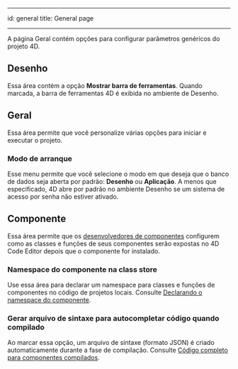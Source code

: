 - - -
id: general title: General page
- - -

A página Geral contém opções para configurar parâmetros genéricos do projeto 4D.

## Desenho

Essa área contém a opção **Mostrar barra de ferramentas**. Quando marcada, a barra de ferramentas 4D é exibida no ambiente de Desenho.

## Geral

Essa área permite que você personalize várias opções para iniciar e executar o projeto.

### Modo de arranque

Esse menu permite que você selecione o modo em que deseja que o banco de dados seja aberta por padrão: **Desenho** ou **Aplicação**. A menos que especificado, 4D abre por padrão no ambiente Desenho se um sistema de acesso por senha não estiver ativado.


## Componente

Essa área permite que os [desenvolvedores de componentes](../Extensions/develop-components.md) configurem como as classes e funções de seus componentes serão expostas no 4D Code Editor depois que o componente for instalado.

### Namespace do componente na class store

Use essa área para declarar um namespace para classes e funções de componentes no código de projetos locais. Consulte [Declarando o namespace do componente](../Extensions/develop-components.md#declaring-the-component-namespace).

### Gerar arquivo de sintaxe para autocompletar código quando compilado

Ao marcar essa opção, um arquivo de sintaxe (formato JSON) é criado automaticamente durante a fase de compilação. Consulte [Código completo para componentes compilados](../Extensions/develop-components.md#code-completion-for-compiled-components). 
